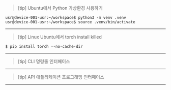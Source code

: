 
> [tip] Ubuntu에서 Python 가상환경 사용하기


```
usr@device-001-usr:~/workspace$ python3 -m venv .venv
usr@device-001-usr:~/workspace$ source .venv/bin/activate
```
---

> [tip] Linux Ubuntu에서 torch install killed


```
$ pip install torch --no-cache-dir
```
---
> [tip] CLI
> 명령줄 인터페이스

---
> [tip] API
> 애플리케이션 프로그래밍 인터페이스

---
